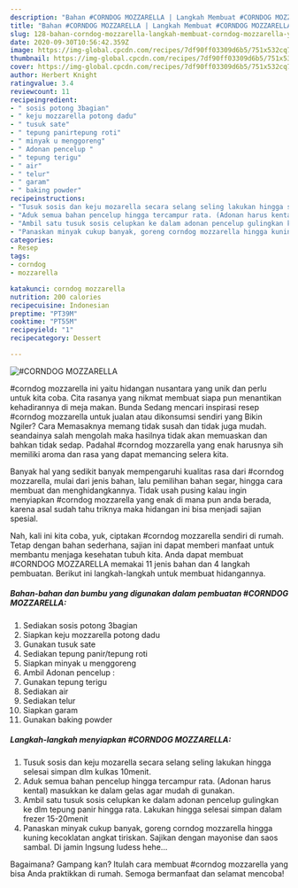 ```yaml
---
description: "Bahan #CORNDOG MOZZARELLA | Langkah Membuat #CORNDOG MOZZARELLA Yang Sedap"
title: "Bahan #CORNDOG MOZZARELLA | Langkah Membuat #CORNDOG MOZZARELLA Yang Sedap"
slug: 128-bahan-corndog-mozzarella-langkah-membuat-corndog-mozzarella-yang-sedap
date: 2020-09-30T10:56:42.359Z
image: https://img-global.cpcdn.com/recipes/7df90ff03309d6b5/751x532cq70/corndog-mozzarella-foto-resep-utama.jpg
thumbnail: https://img-global.cpcdn.com/recipes/7df90ff03309d6b5/751x532cq70/corndog-mozzarella-foto-resep-utama.jpg
cover: https://img-global.cpcdn.com/recipes/7df90ff03309d6b5/751x532cq70/corndog-mozzarella-foto-resep-utama.jpg
author: Herbert Knight
ratingvalue: 3.4
reviewcount: 11
recipeingredient:
- " sosis potong 3bagian"
- " keju mozzarella potong dadu"
- " tusuk sate"
- " tepung panirtepung roti"
- " minyak u menggoreng"
- " Adonan pencelup "
- " tepung terigu"
- " air"
- " telur"
- " garam"
- " baking powder"
recipeinstructions:
- "Tusuk sosis dan keju mozarella secara selang seling lakukan hingga selesai simpan dlm kulkas 10menit."
- "Aduk semua bahan pencelup hingga tercampur rata. (Adonan harus kental) masukkan ke dalam gelas agar mudah di gunakan."
- "Ambil satu tusuk sosis celupkan ke dalam adonan pencelup gulingkan ke dlm tepung panir hingga rata. Lakukan hingga selesai simpan dalam frezer 15-20menit"
- "Panaskan minyak cukup banyak, goreng corndog mozzarella hingga kuning kecoklatan angkat tiriskan. Sajikan dengan mayonise dan saos sambal. Di jamin lngsung ludess hehe..."
categories:
- Resep
tags:
- corndog
- mozzarella

katakunci: corndog mozzarella 
nutrition: 200 calories
recipecuisine: Indonesian
preptime: "PT39M"
cooktime: "PT55M"
recipeyield: "1"
recipecategory: Dessert

---
```



![#CORNDOG MOZZARELLA](https://img-global.cpcdn.com/recipes/7df90ff03309d6b5/751x532cq70/corndog-mozzarella-foto-resep-utama.jpg)


#corndog mozzarella ini yaitu hidangan nusantara yang unik dan perlu untuk kita coba. Cita rasanya yang nikmat membuat siapa pun menantikan kehadirannya di meja makan.
Bunda Sedang mencari inspirasi resep #corndog mozzarella untuk jualan atau dikonsumsi sendiri yang Bikin Ngiler? Cara Memasaknya memang tidak susah dan tidak juga mudah. seandainya salah mengolah maka hasilnya tidak akan memuaskan dan bahkan tidak sedap. Padahal #corndog mozzarella yang enak harusnya sih memiliki aroma dan rasa yang dapat memancing selera kita.

Banyak hal yang sedikit banyak mempengaruhi kualitas rasa dari #corndog mozzarella, mulai dari jenis bahan, lalu pemilihan bahan segar, hingga cara membuat dan menghidangkannya. Tidak usah pusing kalau ingin menyiapkan #corndog mozzarella yang enak di mana pun anda berada, karena asal sudah tahu triknya maka hidangan ini bisa menjadi sajian spesial.




Nah, kali ini kita coba, yuk, ciptakan #corndog mozzarella sendiri di rumah. Tetap dengan bahan sederhana, sajian ini dapat memberi manfaat untuk membantu menjaga kesehatan tubuh kita. Anda dapat membuat #CORNDOG MOZZARELLA memakai 11 jenis bahan dan 4 langkah pembuatan. Berikut ini langkah-langkah untuk membuat hidangannya.

<!--inarticleads1-->

##### Bahan-bahan dan bumbu yang digunakan dalam pembuatan #CORNDOG MOZZARELLA:

1. Sediakan  sosis potong 3bagian
1. Siapkan  keju mozzarella potong dadu
1. Gunakan  tusuk sate
1. Sediakan  tepung panir/tepung roti
1. Siapkan  minyak u menggoreng
1. Ambil  Adonan pencelup :
1. Gunakan  tepung terigu
1. Sediakan  air
1. Sediakan  telur
1. Siapkan  garam
1. Gunakan  baking powder




<!--inarticleads2-->

##### Langkah-langkah menyiapkan #CORNDOG MOZZARELLA:

1. Tusuk sosis dan keju mozarella secara selang seling lakukan hingga selesai simpan dlm kulkas 10menit.
1. Aduk semua bahan pencelup hingga tercampur rata. (Adonan harus kental) masukkan ke dalam gelas agar mudah di gunakan.
1. Ambil satu tusuk sosis celupkan ke dalam adonan pencelup gulingkan ke dlm tepung panir hingga rata. Lakukan hingga selesai simpan dalam frezer 15-20menit
1. Panaskan minyak cukup banyak, goreng corndog mozzarella hingga kuning kecoklatan angkat tiriskan. Sajikan dengan mayonise dan saos sambal. Di jamin lngsung ludess hehe...




Bagaimana? Gampang kan? Itulah cara membuat #corndog mozzarella yang bisa Anda praktikkan di rumah. Semoga bermanfaat dan selamat mencoba!
